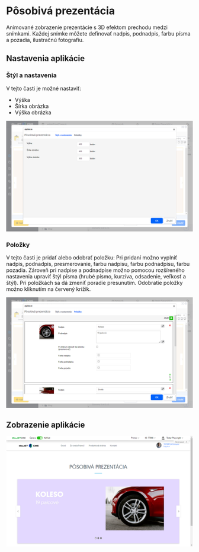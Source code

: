 # Pôsobivá prezentácia

Animované zobrazenie prezentácie s 3D efektom prechodu medzi snímkami. Každej snímke môžete definovať nadpis, podnadpis, farbu písma a pozadia, ilustračnú fotografiu.

## Nastavenia aplikácie


### Štýl a nastavenia
V tejto časti je možné nastaviť:
- Výška
- Šírka obrázka
- Výška obrázka

![](editor-style.png)

### Položky
V tejto časti je pridať alebo odobrať položku:
Pri pridaní možno vyplniť nadpis, podnadpis, presmerovanie, farbu nadpisu, farbu podnadpisu, farbu pozadia.
Zároveň pri nadpise a podnadpise možno pomocou rozšíreného nastavenia upraviť štýl písma (hrubé písmo, kurzíva, odsadenie, veľkosť a štýl).
Pri položkách sa dá zmeniť poradie presunutím.
Odobratie položky možno kliknutím na červený krížik.

![](editor-items.png)

## Zobrazenie aplikácie
![](app-impress_slideshow.png)